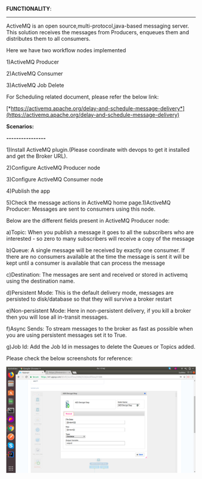 **FUNCTIONALITY**:

--------------------------

ActiveMQ is an open source,multi-protocol,java-based messaging server.
This solution receives the messages from Producers, enqueues them and
distributes them to all consumers.

Here we have two workflow nodes implemented

1)ActiveMQ Producer

2)ActiveMQ Consumer

3)ActiveMQ Job Delete

For Scheduling related document, please refer the below link:

[*https://activemq.apache.org/delay-and-schedule-message-delivery*](https://activemq.apache.org/delay-and-schedule-message-delivery)

**Scenarios:**

**----------------**

1)Install ActiveMQ plugin.(Please coordinate with devops to get it
installed and get the Broker URL).

2)Configure ActiveMQ Producer node

3)Configure ActiveMQ Consumer node

4)Publish the app

5)Check the message actions in ActiveMQ home page.1)ActiveMQ Producer:
Messages are sent to consumers using this node.

Below are the different fields present in ActiveMQ Producer node:

a)Topic: When you publish a message it goes to all the subscribers who
are interested - so zero to many subscribers will receive a copy of the
message

b)Queue: A single message will be received by exactly one consumer. If
there are no consumers available at the time the message is sent it will
be kept until a consumer is available that can process the message

c)Destination: The messages are sent and received or stored in activemq
using the destination name.

d)Persistent Mode: This is the default delivery mode, messages are
persisted to disk/database so that they will survive a broker restart

e)Non-persistent Mode: Here in non-persistent delivery, if you kill a
broker then you will lose all in-transit messages.

f)Async Sends: To stream messages to the broker as fast as possible when
you are using persistent messages set it to True.

g)Job Id: Add the Job Id in messages to delete the Queues or Topics
added.

Please check the below screenshots for reference:

![Components 1](../../../assets/Features_images/AES%20Nodes%20Functionality/image1.png)
